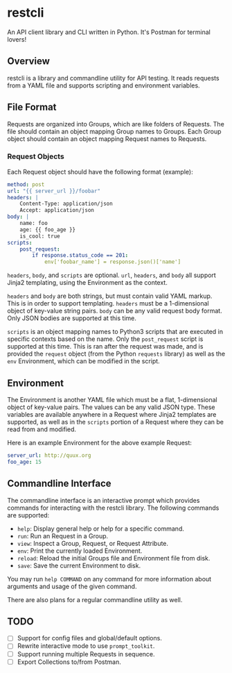 # restcli
An API client library and CLI written in Python.
It's Postman for terminal lovers!

## Overview

restcli is a library and commandline utility for API testing. It reads requests
from a YAML file and supports scripting and environment variables.

## File Format

Requests are organized into Groups, which are like folders of Requests. The file
should contain an object mapping Group names to Groups. Each Group object should
contain an object mapping Request names to Requests.

### Request Objects

Each Request object should have the following format (example):

```yaml
method: post
url: "{{ server_url }}/foobar"
headers: |
    Content-Type: application/json
    Accept: application/json
body: |
    name: foo
    age: {{ foo_age }}
    is_cool: true
scripts:
    post_request:
        if response.status_code == 201:
            env['foobar_name'] = response.json()['name']
```

`headers`, `body`, and `scripts` are optional. `url`, `headers`, and `body` all
support Jinja2 templating, using the Environment as the context.

`headers` and `body` are both strings, but must contain valid YAML markup.
This is in order to support templating. `headers` must be a 1-dimensional object
of key-value string pairs. `body` can be any valid request body format.
Only JSON bodies are supported at this time.

`scripts` is an object mapping names to Python3 scripts that are executed in
specific contexts based on the name. Only the `post_request` script is supported
at this time. This is ran after the request was made, and is provided the
`request` object (from the Python `requests` library) as well as the `env`
Environment, which can be modified in the script.

## Environment

The Environment is another YAML file which must be a flat, 1-dimensional object
of key-value pairs. The values can be any valid JSON type. These variables are
available anywhere in a Request where Jinja2 templates are supported, as well
as in the `scripts` portion of a Request where they can be read from and
modified.

Here is an example Environment for the above example Request:

```yaml
server_url: http://quux.org
foo_age: 15
```

## Commandline Interface

The commandline interface is an interactive prompt which provides commands for
interacting with the restcli library. The following commands are supported:

- `help`: Display general help or help for a specific command.
- `run`: Run an Request in a Group.
- `view`: Inspect a Group, Request, or Request Attribute.
- `env`: Print the currently loaded Environment.
- `reload`: Reload the initial Groups file and Environment file from disk.
- `save`: Save the current Environment to disk.

You may run `help COMMAND` on any command for more information about arguments
and usage of the given command.

There are also plans for a regular commandline utility as well.

## TODO

- [ ] Support for config files and global/default options.
- [ ] Rewrite interactive mode to use `prompt_toolkit`.
- [ ] Support running multiple Requests in sequence.
- [ ] Export Collections to/from Postman.
